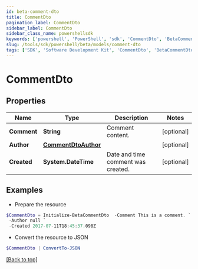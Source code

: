 ```yaml
---
id: beta-comment-dto
title: CommentDto
pagination_label: CommentDto
sidebar_label: CommentDto
sidebar_class_name: powershellsdk
keywords: ['powershell', 'PowerShell', 'sdk', 'CommentDto', 'BetaCommentDto']
slug: /tools/sdk/powershell/beta/models/comment-dto
tags: ['SDK', 'Software Development Kit', 'CommentDto', 'BetaCommentDto']
---
```


# CommentDto

## Properties

| Name | Type | Description | Notes |
| --- | --- | --- | --- |
| **Comment** | **String** | Comment content. | [optional] |
| **Author** | [**CommentDtoAuthor**](comment-dto-author) |  | [optional] |
| **Created** | **System.DateTime** | Date and time comment was created. | [optional] |

## Examples

- Prepare the resource

```powershell
$CommentDto = Initialize-BetaCommentDto  -Comment This is a comment. `
 -Author null `
 -Created 2017-07-11T18:45:37.098Z
```

- Convert the resource to JSON

```powershell
$CommentDto | ConvertTo-JSON
```

[[Back to top]](#)

